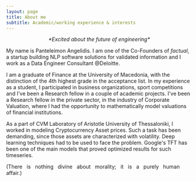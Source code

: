 ```yaml
---
layout: page
title: About me
subtitle: Academic/working experience & interests
---
```

<div align="center">
  <i> *Excited about the future of engineering* </i>
</div>


My name is Panteleimon Angelidis. I am one of the Co-Founders of *factual*, a startup building NLP software solutions for validated information and I work as a Data Engineer Consultant @Deloitte.

I am a graduate of Finance at the University of Macedonia, with the distinction of the 4th highest grade in the acceptance list. In my experience as a student, I participated in business organizations, sport competitions and I've been a Research fellow in a couple of academic projects. I've been a Research fellow in the private sector, in the industry of Corporate Valuation, where I had the opportunity to mathematically model valuations of financial institutions.

As a part of CVM Laboratory of Aristotle University of Thessaloniki, I worked in modeling Cryptocurrency Asset prices. Such a task has been demanding, since those assets are characterized with volatility. Deep learning techniques had to be used to face the problem. Google's TFT has been one of the main models that proved optimized results for such timeseries.

(There &nbsp; is &nbsp; nothing &nbsp; divine &nbsp; about &nbsp; morality; &nbsp; it &nbsp; is &nbsp; a &nbsp; purely &nbsp; human &nbsp; affair.)






